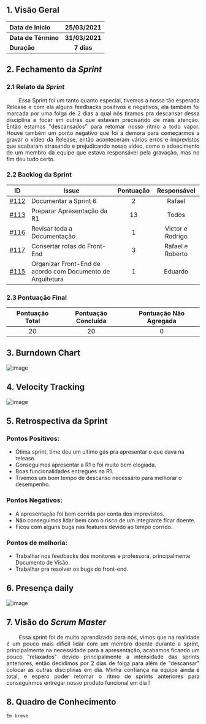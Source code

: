## 1. <a name="1">Visão Geral</a>

| Data de Início | 25/03/2021 |
|:--|:--:|
| **Data de Término** | **31/03/2021** |
| **Duração** | **7 dias** |

## 2. <a name="2">Fechamento da _Sprint_</a>
### 2.1 <a name="2.1">Relato da _Sprint_</a>
<p align="justify">&emsp;&emsp; 
Essa Sprint foi um tanto quanto especial, tivemos a nossa tão esperada Release e com ela alguns feedbacks positivos e negativos, ela também foi marcada por uma folga de 2 dias a qual nós tiramos pra descansar dessa disciplina e focar em outras que estavam precisando de mais atenção. Então estamos "descansados" para retomar nosso ritmo a todo vapor. Houve também um ponto negativo que foi a demora para começarmos a gravar o vídeo da Release, então aconteceram vários erros e imprevistos que acabaram atrasando e prejudicando nosso vídeo, como o adoecimento de um membro da equipe que estava responsável pela gravação, mas no fim deu tudo certo.
</p>

### 2.2 <a name="2.2">Backlog da Sprint</a>
<!-- Exemplo -->
| ID | Issue | Pontuação | Responsável|
|:--:| ------- | :----: | :----: |
| [#112](https://github.com/fga-eps-mds/2020.2-Anunbis/issues/112) | Documentar a Sprint 6 | 2 | Rafael
| [#113](https://github.com/fga-eps-mds/2020.2-Anunbis/issues/113) | Preparar Apresentação da R1 | 13 | Todos 
| [#116](https://github.com/fga-eps-mds/2020.2-Anunbis/issues/116) | Revisar toda a Documentação | 1 | Victor e Rodrigo
| [#117](https://github.com/fga-eps-mds/2020.2-Anunbis/issues/117) | Consertar rotas do Front-End | 3 | Rafael e Roberto
| [#115](https://github.com/fga-eps-mds/2020.2-Anunbis/issues/115) | Organizar Front-End de acordo com Documento de Arquitetura | 1 | Eduardo

### 2.3 <a name="2.3">Pontuação Final</a>
|Pontuação Total|Pontuação Concluída|Pontuação Não Agregada
|:-:|:-:|:-:|
|20|20|0

## 3. <a name="3">Burndown Chart</a>
![image](https://user-images.githubusercontent.com/74625814/113439089-3c52df00-93c0-11eb-94b0-ce0eb00a4307.png)



## 4. <a name="4">Velocity Tracking</a>
![image](https://user-images.githubusercontent.com/74625814/113439405-e3377b00-93c0-11eb-9c6c-21fd39fdd768.png)

## 5. <a name="5">Retrospectiva da Sprint</a>
### **Pontos Positivos:**
* Ótima sprint, time deu um ultimo gás pra apresentar o que dava na release.
* Conseguimos apresentar a R1 e foi muito bem elogiada.
* Boas funcionalidades entregues na R1. 
* Tivemos um bom tempo de descanso necessário para melhorar o desempenho.

### **Pontos Negativos:**
* A apresentação foi bem corrida por conta dos imprevistos.
* Não conseguimos lidar bem com o risco de um integrante ficar doente.
* Ficou com alguns bugs nas features devido ao tempo corrido.

### **Pontos de melhoria:**
* Trabalhar nos feedbacks dos monitores e professora, principalmente Documento de Visão.
* Trabalhar pra resolver os bugs do front-end.

## 6. <a name="6">Presença daily</a>
![image](https://user-images.githubusercontent.com/74625814/113440765-6a85ee00-93c3-11eb-903e-85117ec15022.png)

## 7. <a name="7">Visão do _Scrum Master_</a>

<p align="justify">&emsp;&emsp;
Essa sprint foi de muito aprendizado para nós, vimos que na realidade é um pouco mais díficil lidar com um membro doente durante a sprint, principalmente na necessidade para a apresentação, acabamos ficando um pouco "relaxados" devido principalmente a intensidade das sprints anteriores, então decidimos por 2 dias de folga para além de "descansar" colocar as outras disciplinas em dia. Minha confiança na equipe ainda é total, e espero poder retomar o ritmo de sprints anteriores para conseguirmos entregar nosso produto funcional em dia !
</p>

## 8. <a name="8">Quadro de Conhecimento</a>
```
Em breve
```